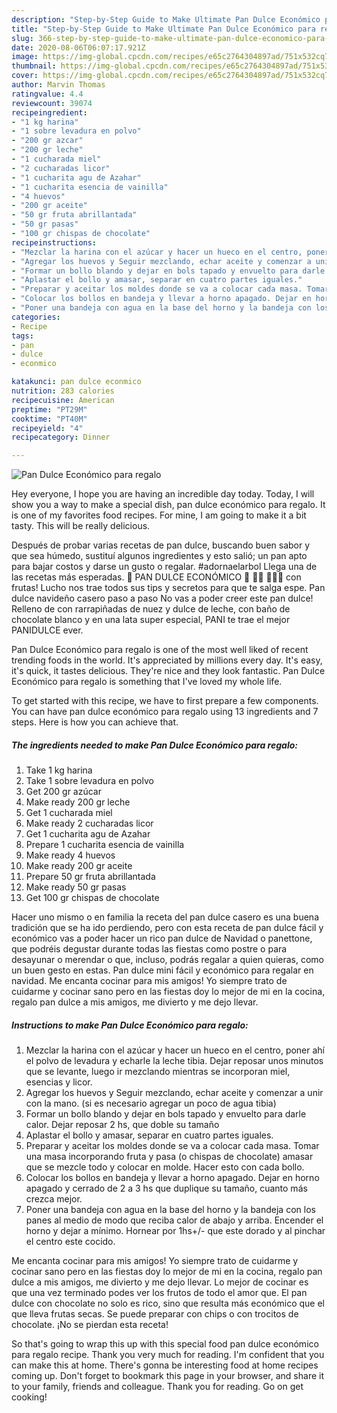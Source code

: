 ```yaml
---
description: "Step-by-Step Guide to Make Ultimate Pan Dulce Económico para regalo"
title: "Step-by-Step Guide to Make Ultimate Pan Dulce Económico para regalo"
slug: 366-step-by-step-guide-to-make-ultimate-pan-dulce-economico-para-regalo
date: 2020-08-06T06:07:17.921Z
image: https://img-global.cpcdn.com/recipes/e65c2764304897ad/751x532cq70/pan-dulce-economico-para-regalo-foto-principal.jpg
thumbnail: https://img-global.cpcdn.com/recipes/e65c2764304897ad/751x532cq70/pan-dulce-economico-para-regalo-foto-principal.jpg
cover: https://img-global.cpcdn.com/recipes/e65c2764304897ad/751x532cq70/pan-dulce-economico-para-regalo-foto-principal.jpg
author: Marvin Thomas
ratingvalue: 4.4
reviewcount: 39074
recipeingredient:
- "1 kg harina"
- "1 sobre levadura en polvo"
- "200 gr azcar"
- "200 gr leche"
- "1 cucharada miel"
- "2 cucharadas licor"
- "1 cucharita agu de Azahar"
- "1 cucharita esencia de vainilla"
- "4 huevos"
- "200 gr aceite"
- "50 gr fruta abrillantada"
- "50 gr pasas"
- "100 gr chispas de chocolate"
recipeinstructions:
- "Mezclar la harina con el azúcar y hacer un hueco en el centro, poner ahí el polvo de levadura y echarle la leche tibia. Dejar reposar unos minutos que se levante, luego ir mezclando mientras se incorporan miel, esencias y licor."
- "Agregar los huevos y Seguir mezclando, echar aceite y comenzar a unir con la mano. (si es necesario agregar un poco de agua tibia)"
- "Formar un bollo blando y dejar en bols tapado y envuelto para darle calor. Dejar reposar 2 hs, que doble su tamaño"
- "Aplastar el bollo y amasar, separar en cuatro partes iguales."
- "Preparar y aceitar los moldes donde se va a colocar cada masa. Tomar una masa incorporando fruta y pasa (o chispas de chocolate) amasar que se mezcle todo y colocar en molde. Hacer esto con cada bollo."
- "Colocar los bollos en bandeja y llevar a horno apagado. Dejar en horno apagado y cerrado de 2 a 3 hs que duplique su tamaño, cuanto más crezca mejor."
- "Poner una bandeja con agua en la base del horno y la bandeja con los panes al medio de modo que reciba calor de abajo y arriba. Encender el horno y dejar a mínimo. Hornear por 1hs+/- que este dorado y al pinchar el centro este cocido."
categories:
- Recipe
tags:
- pan
- dulce
- econmico

katakunci: pan dulce econmico 
nutrition: 283 calories
recipecuisine: American
preptime: "PT29M"
cooktime: "PT40M"
recipeyield: "4"
recipecategory: Dinner

---
```



![Pan Dulce Económico para regalo](https://img-global.cpcdn.com/recipes/e65c2764304897ad/751x532cq70/pan-dulce-economico-para-regalo-foto-principal.jpg)

Hey everyone, I hope you are having an incredible day today. Today, I will show you a way to make a special dish, pan dulce económico para regalo. It is one of my favorites food recipes. For mine, I am going to make it a bit tasty. This will be really delicious.

Después de probar varias recetas de pan dulce, buscando buen sabor y que sea húmedo, sustituí algunos ingredientes y esto salió; un pan apto para bajar costos y darse un gusto o regalar. #adornaelarbol Llega una de las recetas más esperadas. 🤭 PAN DULCE ECONÓMICO 🍞 🍇🥜 🎄🥳🎊 con frutas! Lucho nos trae todos sus tips y secretos para que te salga espe. Pan dulce navideño casero paso a paso No vas a poder creer este pan dulce! Relleno de con rarrapiñadas de nuez y dulce de leche, con baño de chocolate blanco y en una lata super especial, PANI te trae el mejor PANIDULCE ever.

Pan Dulce Económico para regalo is one of the most well liked of recent trending foods in the world. It's appreciated by millions every day. It's easy, it's quick, it tastes delicious. They're nice and they look fantastic. Pan Dulce Económico para regalo is something that I've loved my whole life.


To get started with this recipe, we have to first prepare a few components. You can have pan dulce económico para regalo using 13 ingredients and 7 steps. Here is how you can achieve that.

<!--inarticleads1-->

##### The ingredients needed to make Pan Dulce Económico para regalo:

1. Take 1 kg harina
1. Take 1 sobre levadura en polvo
1. Get 200 gr azúcar
1. Make ready 200 gr leche
1. Get 1 cucharada miel
1. Make ready 2 cucharadas licor
1. Get 1 cucharita agu de Azahar
1. Prepare 1 cucharita esencia de vainilla
1. Make ready 4 huevos
1. Make ready 200 gr aceite
1. Prepare 50 gr fruta abrillantada
1. Make ready 50 gr pasas
1. Get 100 gr chispas de chocolate


Hacer uno mismo o en familia la receta del pan dulce casero es una buena tradición que se ha ido perdiendo, pero con esta receta de pan dulce fácil y económico vas a poder hacer un rico pan dulce de Navidad o panettone, que podréis degustar durante todas las fiestas como postre o para desayunar o merendar o que, incluso, podrás regalar a quien quieras, como un buen gesto en estas. Pan dulce mini fácil y económico para regalar en navidad. Me encanta cocinar para mis amigos! Yo siempre trato de cuidarme y cocinar sano pero en las fiestas doy lo mejor de mi en la cocina, regalo pan dulce a mis amigos, me divierto y me dejo llevar. 

<!--inarticleads2-->

##### Instructions to make Pan Dulce Económico para regalo:

1. Mezclar la harina con el azúcar y hacer un hueco en el centro, poner ahí el polvo de levadura y echarle la leche tibia. Dejar reposar unos minutos que se levante, luego ir mezclando mientras se incorporan miel, esencias y licor.
1. Agregar los huevos y Seguir mezclando, echar aceite y comenzar a unir con la mano. (si es necesario agregar un poco de agua tibia)
1. Formar un bollo blando y dejar en bols tapado y envuelto para darle calor. Dejar reposar 2 hs, que doble su tamaño
1. Aplastar el bollo y amasar, separar en cuatro partes iguales.
1. Preparar y aceitar los moldes donde se va a colocar cada masa. Tomar una masa incorporando fruta y pasa (o chispas de chocolate) amasar que se mezcle todo y colocar en molde. Hacer esto con cada bollo.
1. Colocar los bollos en bandeja y llevar a horno apagado. Dejar en horno apagado y cerrado de 2 a 3 hs que duplique su tamaño, cuanto más crezca mejor.
1. Poner una bandeja con agua en la base del horno y la bandeja con los panes al medio de modo que reciba calor de abajo y arriba. Encender el horno y dejar a mínimo. Hornear por 1hs+/- que este dorado y al pinchar el centro este cocido.


Me encanta cocinar para mis amigos! Yo siempre trato de cuidarme y cocinar sano pero en las fiestas doy lo mejor de mi en la cocina, regalo pan dulce a mis amigos, me divierto y me dejo llevar. Lo mejor de cocinar es que una vez terminado podes ver los frutos de todo el amor que. El pan dulce con chocolate no solo es rico, sino que resulta más económico que el que lleva frutas secas. Se puede preparar con chips o con trocitos de chocolate. ¡No se pierdan esta receta! 

So that's going to wrap this up with this special food pan dulce económico para regalo recipe. Thank you very much for reading. I'm confident that you can make this at home. There's gonna be interesting food at home recipes coming up. Don't forget to bookmark this page in your browser, and share it to your family, friends and colleague. Thank you for reading. Go on get cooking!
